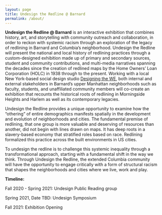 ```yaml
---
layout: page
title: Undesign the Redline @ Barnard
permalink: /about/
---
```



__Undesign the Redline @ Barnard__ is an interactive exhibition that combines history, art, and storytelling with community outreach and collaboration, in order to reckon with systemic racism through an exploration of the legacy of redlining in Barnard and Columbia’s neighborhood. Undesign the Redline will present the national and local history of redlining practices through a custom-designed exhibition made up of primary and secondary sources, student and community contributions, and multi-media narratives spanning the decades since the creation of redlined maps by the Home Owners’ Loan Corporation (HOLC) in 1938 through to the present. Working with a local New York-based social design studio [Designing the WE](http://www.designingthewe.com/undesign-the-redline), both internal and external stakeholders in Barnard’s upper Manhattan neighborhoods such as faculty, students, and unaffiliated community members will co-create an exhibition that recounts the historical roots of redlining in Morningside Heights and Harlem as well as its contemporary legacies.

Undesign the Redline provides a unique opportunity to examine how the “othering” of entire demographics manifests spatially in the development and evolution of neighborhoods and cities. The fundamental premise of redlining, that one group is more valuable and deserving of resources than another, did not begin with lines drawn on maps. It has deep roots in a slavery-based economy that stratified roles based on race. Redlining formalized this practice across the built environments in US cities.

To undesign the redline is to challenge this systemic inequality through a transformational approach, starting with a fundamental shift in the way we think. Through Undesign the Redline, the extended Columbia community will have the opportunity to engage critically with a form of structural racism that shapes the neighborhoods and cities where we live, work and play.

__Timeline:__

Fall 2020 - Spring 2021: Undesign Public Reading group

Spring 2021, Date TBD: Undesign Symposium

Fall 2021: Exhibition Opening
